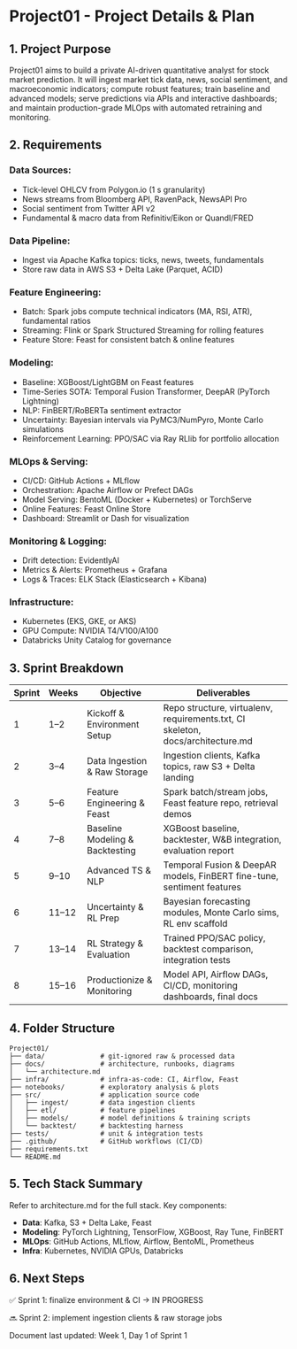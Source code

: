 # Project01 - Project Details & Plan

## 1. Project Purpose

Project01 aims to build a private AI-driven quantitative analyst for stock market prediction. It will ingest market tick data, news, social sentiment, and macroeconomic indicators; compute robust features; train baseline and advanced models; serve predictions via APIs and interactive dashboards; and maintain production-grade MLOps with automated retraining and monitoring.

## 2. Requirements

### Data Sources:
- Tick-level OHLCV from Polygon.io (1 s granularity)
- News streams from Bloomberg API, RavenPack, NewsAPI Pro
- Social sentiment from Twitter API v2
- Fundamental & macro data from Refinitiv/Eikon or Quandl/FRED

### Data Pipeline:
- Ingest via Apache Kafka topics: ticks, news, tweets, fundamentals
- Store raw data in AWS S3 + Delta Lake (Parquet, ACID)

### Feature Engineering:
- Batch: Spark jobs compute technical indicators (MA, RSI, ATR), fundamental ratios
- Streaming: Flink or Spark Structured Streaming for rolling features
- Feature Store: Feast for consistent batch & online features

### Modeling:
- Baseline: XGBoost/LightGBM on Feast features
- Time-Series SOTA: Temporal Fusion Transformer, DeepAR (PyTorch Lightning)
- NLP: FinBERT/RoBERTa sentiment extractor
- Uncertainty: Bayesian intervals via PyMC3/NumPyro, Monte Carlo simulations
- Reinforcement Learning: PPO/SAC via Ray RLlib for portfolio allocation

### MLOps & Serving:
- CI/CD: GitHub Actions + MLflow
- Orchestration: Apache Airflow or Prefect DAGs
- Model Serving: BentoML (Docker + Kubernetes) or TorchServe
- Online Features: Feast Online Store
- Dashboard: Streamlit or Dash for visualization

### Monitoring & Logging:
- Drift detection: EvidentlyAI
- Metrics & Alerts: Prometheus + Grafana
- Logs & Traces: ELK Stack (Elasticsearch + Kibana)

### Infrastructure:
- Kubernetes (EKS, GKE, or AKS)
- GPU Compute: NVIDIA T4/V100/A100
- Databricks Unity Catalog for governance

## 3. Sprint Breakdown

| Sprint | Weeks | Objective | Deliverables |
|--------|-------|-----------|--------------|
| 1 | 1–2 | Kickoff & Environment Setup | Repo structure, virtualenv, requirements.txt, CI skeleton, docs/architecture.md |
| 2 | 3–4 | Data Ingestion & Raw Storage | Ingestion clients, Kafka topics, raw S3 + Delta landing |
| 3 | 5–6 | Feature Engineering & Feast | Spark batch/stream jobs, Feast feature repo, retrieval demos |
| 4 | 7–8 | Baseline Modeling & Backtesting | XGBoost baseline, backtester, W&B integration, evaluation report |
| 5 | 9–10 | Advanced TS & NLP | Temporal Fusion & DeepAR models, FinBERT fine-tune, sentiment features |
| 6 | 11–12 | Uncertainty & RL Prep | Bayesian forecasting modules, Monte Carlo sims, RL env scaffold |
| 7 | 13–14 | RL Strategy & Evaluation | Trained PPO/SAC policy, backtest comparison, integration tests |
| 8 | 15–16 | Productionize & Monitoring | Model API, Airflow DAGs, CI/CD, monitoring dashboards, final docs |

## 4. Folder Structure

```
Project01/
├── data/              # git-ignored raw & processed data        
├── docs/              # architecture, runbooks, diagrams      
│   └── architecture.md                                 
├── infra/             # infra-as-code: CI, Airflow, Feast     
├── notebooks/         # exploratory analysis & plots        
├── src/               # application source code             
│   ├── ingest/        # data ingestion clients             
│   ├── etl/           # feature pipelines                  
│   ├── models/        # model definitions & training scripts
│   └── backtest/      # backtesting harness                
├── tests/             # unit & integration tests            
├── .github/           # GitHub workflows (CI/CD)           
├── requirements.txt                            
└── README.md                                  
```

## 5. Tech Stack Summary

Refer to architecture.md for the full stack. Key components:

- **Data**: Kafka, S3 + Delta Lake, Feast
- **Modeling**: PyTorch Lightning, TensorFlow, XGBoost, Ray Tune, FinBERT
- **MLOps**: GitHub Actions, MLflow, Airflow, BentoML, Prometheus
- **Infra**: Kubernetes, NVIDIA GPUs, Databricks

## 6. Next Steps

✅ Sprint 1: finalize environment & CI → IN PROGRESS

🔜 Sprint 2: implement ingestion clients & raw storage jobs

Document last updated: Week 1, Day 1 of Sprint 1
